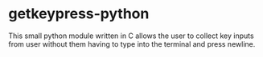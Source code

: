 # getkeypress-python
This small python module written in C allows the user to collect key inputs from user without them having to type into the terminal and press newline.
